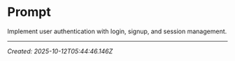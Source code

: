 # Prompt

Implement user authentication with login, signup, and session management.

---

*Created: 2025-10-12T05:44:46.146Z*